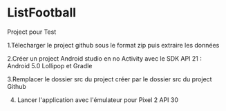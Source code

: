 # ListFootball
Project pour Test

1.Télecharger le project github sous le format zip puis extraire les données

2.Créer un project Android studio en no Activity avec le  SDK API 21 :  Android 5.0 Lollipop et Gradle

3.Remplacer le dossier src du project créer par le dossier src du project Github

4. Lancer l'application avec l'émulateur pour Pixel 2 API 30
